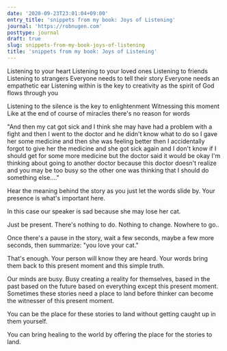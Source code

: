 ```yaml
---
date: '2020-09-23T23:01:04+09:00'
entry_title: 'snippets from my book: Joys of Listening'
journal: 'https://robnugen.com'
posttype: journal
draft: true
slug: snippets-from-my-book-joys-of-listening
title: 'snippets from my book: Joys of Listening'
---
```


Listening to your heart
Listening to your loved ones
Listening to friends
Listening to strangers
Everyone needs to tell their story
Everyone needs an empathetic ear
Listening within is the key to creativity as the spirit of God flows through you

Listening to the silence is the key to enlightenment
Witnessing this moment
Like at the end of course of miracles there's no reason for words

"And then my cat got sick and I think she may have had a problem with a fight and then I went to the doctor and he didn't know what to do so I gave her some medicine and then she was feeling better then I accidentally forgot to give her the medicine and she got sick again and I don't know if I should get for some more medicine but the doctor said it would be okay I'm thinking about going to another doctor because this doctor doesn't realize and you may be too busy so the other one was thinking that I should do something else...."

  Hear the meaning behind the story as you just let the words slide by.  Your presence is what's important here.

In this case our speaker is sad because she may lose her cat.

Just be present.  There's nothing to do. Nothing to change.  Nowhere to go..

Once there's a pause in the story, wait a few seconds, maybe a few more seconds, then summarize: "you love your cat."

That's enough.  Your person will know they are heard.  Your words bring them back to this present moment and this simple truth.

Our minds are busy. Busy creating a reality for themselves, based in the past based on the future based on everything except this present moment.  Sometimes these stories need a place to land before thinker can become the witnesser of this present moment.

You can be the place for these stories to land without getting caught up in them yourself.

You can bring healing to the world by offering the place for the stories to land.


